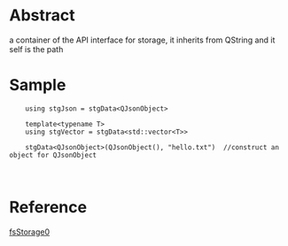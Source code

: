 # Abstract
a container of the API interface for storage, it inherits from QString and it self is the path

# Sample
```
    using stgJson = stgData<QJsonObject>

    template<typename T>
    using stgVector = stgData<std::vector<T>>

    stgData<QJsonObject>(QJsonObject(), "hello.txt")  //construct an object for QJsonObject
```  
</br>

# Reference
[fsStorage0](fsStorage0.md)  